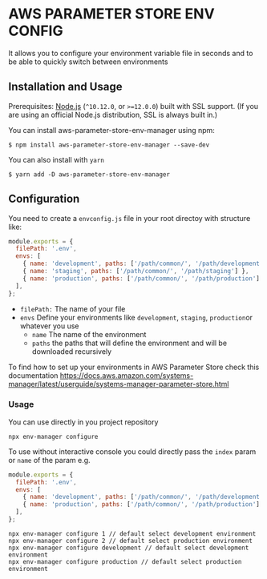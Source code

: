 # AWS PARAMETER STORE ENV CONFIG


It allows you to configure your environment variable file in seconds and to be able to quickly switch between environments

## <a name="installation-and-usage"></a>Installation and Usage

Prerequisites: [Node.js](https://nodejs.org/) (`^10.12.0`, or `>=12.0.0`) built with SSL support. (If you are using an official Node.js distribution, SSL is always built in.)

You can install aws-parameter-store-env-manager using npm:

```
$ npm install aws-parameter-store-env-manager --save-dev
```

You can also install with `yarn`

```
$ yarn add -D aws-parameter-store-env-manager
```

## <a name="configuration"></a>Configuration

You need to create a `envconfig.js` file in your root directoy with structure like:

```javascript
module.exports = {
  filePath: '.env',
  envs: [
    { name: 'development', paths: ['/path/common/', '/path/development'] },
    { name: 'staging', paths: ['/path/common/', '/path/staging'] },
    { name: 'production', paths: ['/path/common/', '/path/production'] },
  ],
};
```

* `filePath:` The name of your file
* `envs` Define your environments like `development`, `staging`, `production`or whatever you use
  * `name` The name of the environment
  * `paths` the paths that will define the environment and will be downloaded recursively     
    

To find how to set up your environments in AWS Parameter Store check this documentation
https://docs.aws.amazon.com/systems-manager/latest/userguide/systems-manager-parameter-store.html


### Usage

You can use directly in you project repository 

```
npx env-manager configure
```

To use without interactive console you could directly pass the `index` param or `name` of the param e.g.

```javascript
module.exports = {
  filePath: '.env',
  envs: [
    { name: 'development', paths: ['/path/common/', '/path/development'] },
    { name: 'production', paths: ['/path/common/', '/path/production'] },
  ],
};
```

```
npx env-manager configure 1 // default select development environment
npx env-manager configure 2 // default select production environment
npx env-manager configure development // default select development environment
npx env-manager configure production // default select production environment
```
